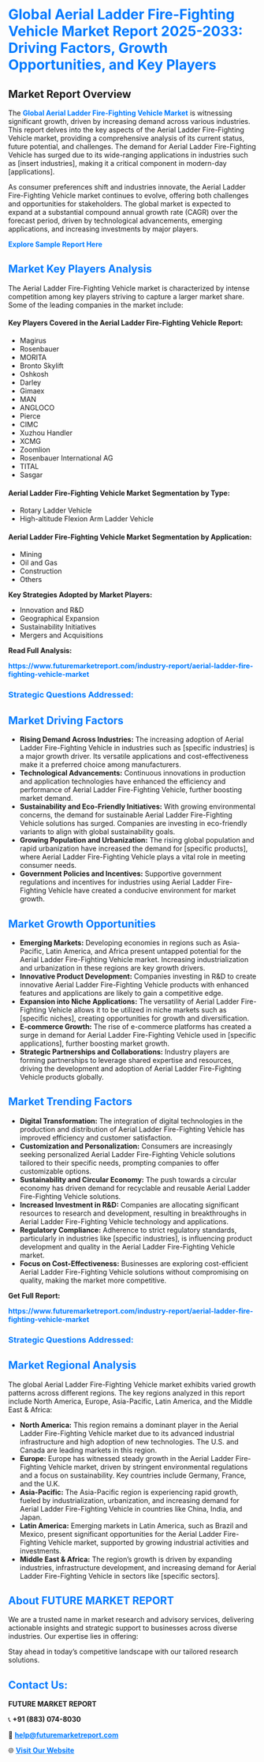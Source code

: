 <h1 style="color: #007BFF;">Global Aerial Ladder Fire-Fighting Vehicle Market Report 2025-2033: Driving Factors, Growth Opportunities, and Key Players</h1>

<section id="overview">
<h2>Market Report Overview</h2>
<p>The <a href="https://www.futuremarketreport.com/industry-report/aerial-ladder-fire-fighting-vehicle-market" style="color: #007BFF; text-decoration: none;"><strong>Global Aerial Ladder Fire-Fighting Vehicle Market</strong></a> is witnessing significant growth, driven by increasing demand across various industries. This report delves into the key aspects of the Aerial Ladder Fire-Fighting Vehicle market, providing a comprehensive analysis of its current status, future potential, and challenges. The demand for Aerial Ladder Fire-Fighting Vehicle has surged due to its wide-ranging applications in industries such as [insert industries], making it a critical component in modern-day [applications].</p>
<p>As consumer preferences shift and industries innovate, the Aerial Ladder Fire-Fighting Vehicle market continues to evolve, offering both challenges and opportunities for stakeholders. The global market is expected to expand at a substantial compound annual growth rate (CAGR) over the forecast period, driven by technological advancements, emerging applications, and increasing investments by major players.</p>
</section>

<section id="overview">
<p><a href="https://www.futuremarketreport.com/request-sample/reportId=91276" style="color: #007BFF; text-decoration: none;"><strong>Explore Sample Report Here</strong></a></p>
</section>

<section id="key-players">
<h2 style="color: #007BFF;">Market Key Players Analysis</h2>
<p>The Aerial Ladder Fire-Fighting Vehicle market is characterized by intense competition among key players striving to capture a larger market share. Some of the leading companies in the market include:</p>
<h4>Key Players Covered in the Aerial Ladder Fire-Fighting Vehicle Report:</h4>
<ul><li>Magirus</li><li>Rosenbauer</li><li>MORITA</li><li>Bronto Skylift</li><li>Oshkosh</li><li>Darley</li><li>Gimaex</li><li>MAN</li><li>ANGLOCO</li><li>Pierce</li><li>CIMC</li><li>Xuzhou Handler</li><li>XCMG</li><li>Zoomlion</li><li>Rosenbauer International AG</li><li>TITAL</li><li>Sasgar</li></ul>
<h4>Aerial Ladder Fire-Fighting Vehicle Market Segmentation by Type:</h4>
<ul><li>Rotary Ladder Vehicle</li><li>High-altitude Flexion Arm Ladder Vehicle</li></ul>

<h4>Aerial Ladder Fire-Fighting Vehicle Market Segmentation by Application:</h4>
<ul><li>Mining</li><li>Oil and Gas</li><li>Construction</li><li>Others</li></ul>
<p><strong>Key Strategies Adopted by Market Players:</strong></p>
<ul>
<li>Innovation and R&D</li>
<li>Geographical Expansion</li>
<li>Sustainability Initiatives</li>
<li>Mergers and Acquisitions</li>
</ul>
</section>

<section>
<p><strong>Read Full Analysis: </strong></p><a href="https://www.futuremarketreport.com/industry-report/aerial-ladder-fire-fighting-vehicle-market" style="color: #007BFF; text-decoration: none;"><strong>https://www.futuremarketreport.com/industry-report/aerial-ladder-fire-fighting-vehicle-market</strong></a>
<h3 style="color: #007BFF;">Strategic Questions Addressed:</h3>
</section>

<section id="driving-factors">
<h2 style="color: #007BFF;">Market Driving Factors</h2>
<ul>
<li><strong>Rising Demand Across Industries:</strong> The increasing adoption of Aerial Ladder Fire-Fighting Vehicle in industries such as [specific industries] is a major growth driver. Its versatile applications and cost-effectiveness make it a preferred choice among manufacturers.</li>
<li><strong>Technological Advancements:</strong> Continuous innovations in production and application technologies have enhanced the efficiency and performance of Aerial Ladder Fire-Fighting Vehicle, further boosting market demand.</li>
<li><strong>Sustainability and Eco-Friendly Initiatives:</strong> With growing environmental concerns, the demand for sustainable Aerial Ladder Fire-Fighting Vehicle solutions has surged. Companies are investing in eco-friendly variants to align with global sustainability goals.</li>
<li><strong>Growing Population and Urbanization:</strong> The rising global population and rapid urbanization have increased the demand for [specific products], where Aerial Ladder Fire-Fighting Vehicle plays a vital role in meeting consumer needs.</li>
<li><strong>Government Policies and Incentives:</strong> Supportive government regulations and incentives for industries using Aerial Ladder Fire-Fighting Vehicle have created a conducive environment for market growth.</li>
</ul>
</section>

<section id="growth-opportunities">
<h2 style="color: #007BFF;">Market Growth Opportunities</h2>
<ul>
<li><strong>Emerging Markets:</strong> Developing economies in regions such as Asia-Pacific, Latin America, and Africa present untapped potential for the Aerial Ladder Fire-Fighting Vehicle market. Increasing industrialization and urbanization in these regions are key growth drivers.</li>
<li><strong>Innovative Product Development:</strong> Companies investing in R&D to create innovative Aerial Ladder Fire-Fighting Vehicle products with enhanced features and applications are likely to gain a competitive edge.</li>
<li><strong>Expansion into Niche Applications:</strong> The versatility of Aerial Ladder Fire-Fighting Vehicle allows it to be utilized in niche markets such as [specific niches], creating opportunities for growth and diversification.</li>
<li><strong>E-commerce Growth:</strong> The rise of e-commerce platforms has created a surge in demand for Aerial Ladder Fire-Fighting Vehicle used in [specific applications], further boosting market growth.</li>
<li><strong>Strategic Partnerships and Collaborations:</strong> Industry players are forming partnerships to leverage shared expertise and resources, driving the development and adoption of Aerial Ladder Fire-Fighting Vehicle products globally.</li>
</ul>
</section>

<section id="trending-factors">
<h2 style="color: #007BFF;">Market Trending Factors</h2>
<ul>
<li><strong>Digital Transformation:</strong> The integration of digital technologies in the production and distribution of Aerial Ladder Fire-Fighting Vehicle has improved efficiency and customer satisfaction.</li>
<li><strong>Customization and Personalization:</strong> Consumers are increasingly seeking personalized Aerial Ladder Fire-Fighting Vehicle solutions tailored to their specific needs, prompting companies to offer customizable options.</li>
<li><strong>Sustainability and Circular Economy:</strong> The push towards a circular economy has driven demand for recyclable and reusable Aerial Ladder Fire-Fighting Vehicle solutions.</li>
<li><strong>Increased Investment in R&D:</strong> Companies are allocating significant resources to research and development, resulting in breakthroughs in Aerial Ladder Fire-Fighting Vehicle technology and applications.</li>
<li><strong>Regulatory Compliance:</strong> Adherence to strict regulatory standards, particularly in industries like [specific industries], is influencing product development and quality in the Aerial Ladder Fire-Fighting Vehicle market.</li>
<li><strong>Focus on Cost-Effectiveness:</strong> Businesses are exploring cost-efficient Aerial Ladder Fire-Fighting Vehicle solutions without compromising on quality, making the market more competitive.</li>
</ul>
</section>

<section>
<p><strong>Get Full Report: </strong></p><a href="https://www.futuremarketreport.com/industry-report/aerial-ladder-fire-fighting-vehicle-market" style="color: #007BFF; text-decoration: none;"><strong>https://www.futuremarketreport.com/industry-report/aerial-ladder-fire-fighting-vehicle-market</strong></a>
<h3 style="color: #007BFF;">Strategic Questions Addressed:</h3>
</section>


<section id="regional-analysis">
<h2 style="color: #007BFF;">Market Regional Analysis</h2>
<p>The global Aerial Ladder Fire-Fighting Vehicle market exhibits varied growth patterns across different regions. The key regions analyzed in this report include North America, Europe, Asia-Pacific, Latin America, and the Middle East & Africa:</p>
<ul>
<li><strong>North America:</strong> This region remains a dominant player in the Aerial Ladder Fire-Fighting Vehicle market due to its advanced industrial infrastructure and high adoption of new technologies. The U.S. and Canada are leading markets in this region.</li>
<li><strong>Europe:</strong> Europe has witnessed steady growth in the Aerial Ladder Fire-Fighting Vehicle market, driven by stringent environmental regulations and a focus on sustainability. Key countries include Germany, France, and the U.K.</li>
<li><strong>Asia-Pacific:</strong> The Asia-Pacific region is experiencing rapid growth, fueled by industrialization, urbanization, and increasing demand for Aerial Ladder Fire-Fighting Vehicle in countries like China, India, and Japan.</li>
<li><strong>Latin America:</strong> Emerging markets in Latin America, such as Brazil and Mexico, present significant opportunities for the Aerial Ladder Fire-Fighting Vehicle market, supported by growing industrial activities and investments.</li>
<li><strong>Middle East & Africa:</strong> The region’s growth is driven by expanding industries, infrastructure development, and increasing demand for Aerial Ladder Fire-Fighting Vehicle in sectors like [specific sectors].</li>
</ul>
</section>

<footer>
<h2 style="color: #007BFF;">About FUTURE MARKET REPORT</h2>
<p>We are a trusted name in market research and advisory services, delivering actionable insights and strategic support to businesses across diverse industries. Our expertise lies in offering:</p>

<p>Stay ahead in today’s competitive landscape with our tailored research solutions.</p>

<h2 style="color: #007BFF;">Contact Us:</h2>
<p><strong>FUTURE MARKET REPORT</strong></p>
<p>📞 <strong>+91 (883) 074-8030</strong></p>
<p>📧 <strong><a href="mailto:help@futuremarketreport.com" style="color: #007BFF;">help@futuremarketreport.com</a></strong></p>
<p>🌐 <strong><a href="https://www.futuremarketreport.com/" style="color: #007BFF;">Visit Our Website</a></strong></p>
</footer>